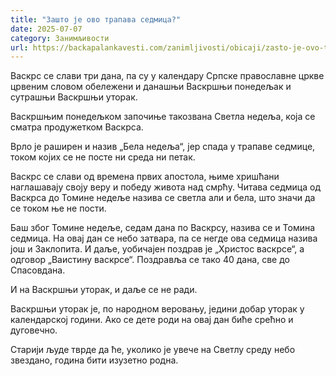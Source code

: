 ```yaml
---
title: "Зашто је ово трапава седмица?"
date: 2025-07-07
category: Занимљивости
url: https://backapalankavesti.com/zanimljivosti/obicaji/zasto-je-ovo-trapava-sedmica/
---
```


Васкрс се слави три дана, па су у календару Српске православне цркве црвеним словом обележени и данашњи Васкршњи понедељак и сутрашњи Васкршњи уторак.

Васкршњим понедељком започиње такозвана Светла недеља, која се сматра продужетком Васкрса.

Врло је раширен и назив „Бела недеља“, јер спада у трапаве седмице, током којих се не посте ни среда ни петак.

Васкрс се слави од времена првих апостола, њиме хришћани наглашавају своју веру и победу живота над смрћу. Читава седмица од Васкрса до Томине недеље назива се светла али и бела, што значи да се током ње не пости.

Баш због Томине недеље, седам дана по Васкрсу, назива се и Томина седмица. На овај дан се небо затвара, па се негде ова седмица назива још и Заклопита. И даље, уобичајен поздрав је „Христос васкрсе“, а одговор „Ваистину васкрсе“. Поздравља се тако 40 дана, све до Спасовдана.

И на Васкршњи уторак, и даље се не ради.

Васкршњи уторак је, по народном веровању, једини добар уторак у календарској години. Ако се дете роди на овај дан биће срећно и дуговечно.

Старији људе тврде да ће, уколико је увече на Светлу среду небо звездано, година бити изузетно родна.

